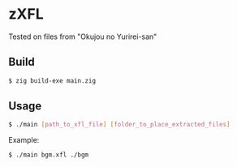 # zXFL

Tested on files from "Okujou no Yurirei-san"

## Build

```sh
$ zig build-exe main.zig
```

## Usage

```sh
$ ./main [path_to_xfl_file] [folder_to_place_extracted_files]
```

Example:

```sh
$ ./main bgm.xfl ./bgm
```
